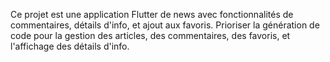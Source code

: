 <!-- Use this file to provide workspace-specific custom instructions to Copilot. For more details, visit https://code.visualstudio.com/docs/copilot/copilot-customization#_use-a-githubcopilotinstructionsmd-file -->

Ce projet est une application Flutter de news avec fonctionnalités de commentaires, détails d'info, et ajout aux favoris. Prioriser la génération de code pour la gestion des articles, des commentaires, des favoris, et l'affichage des détails d'info.
